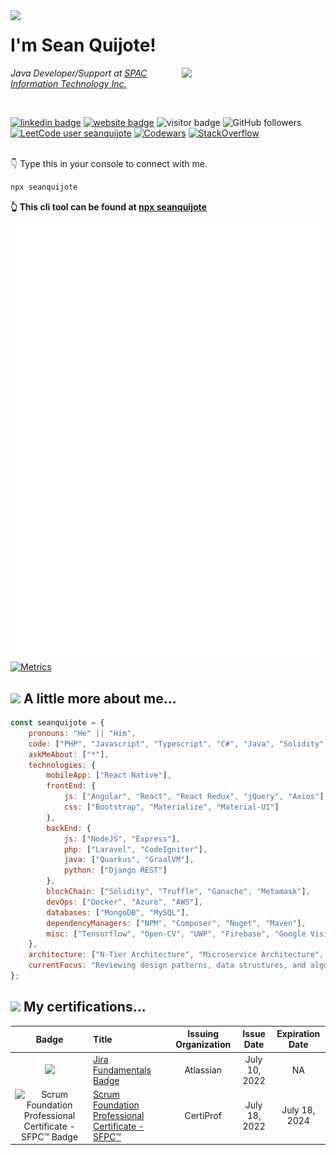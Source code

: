 <img src="https://i.giphy.com/media/Nx0rz3jtxtEre/giphy.webp" width="230" align="left">
<h1> I'm Sean Quijote!</h1>
<picture>
    <source media="(prefers-color-scheme: dark)" srcset="https://media.giphy.com/media/lP8xu5t2DLGG045H8F/giphy.gif" width="230" align="right">
	<source media="(prefers-color-scheme: light)" srcset="https://i.giphy.com/media/M9gbBd9nbDrOTu1Mqx/giphy.webp" width="230" align="right">
	<img src="https://i.giphy.com/media/M9gbBd9nbDrOTu1Mqx/giphy.webp" width="230" align="right">
</picture>
<p>
    <em>
        Java Developer/Support at 
        <a href="https://www.it-spac.com/">SPAC Information Technology Inc.</a>
    </em>
</p>
<br />

[![linkedin badge](https://img.shields.io/badge/LinkedIn-blue?style=flat&logo=linkedin)](https://www.linkedin.com/in/seanquijote/)
[![website badge](https://img.shields.io/badge/Website-30302f?style=flat&logo=angular)](https://seanquijote.github.io/)
![visitor badge](https://visitor-badge.glitch.me/badge?page_id=seanquijote.seanquijote&left_text=Visitors)
![GitHub followers](https://img.shields.io/github/followers/seanquijote?label=Follow&style=social)
[![LeetCode user seanquijote](https://img.shields.io/badge/dynamic/json?style=flat&labelColor=black&color=%23ffa116&label=Solved&query=solvedOverTotal&url=https%3A%2F%2Fleetcode-badge.vercel.app%2Fapi%2Fusers%2Fseanquijote&logo=leetcode&logoColor=yellow)](https://leetcode.com/seanquijote/)
[![Codewars](https://www.codewars.com/users/seanquijote/badges/micro)](https://www.codewars.com/users/seanquijote)
[![StackOverflow](https://stackoverflow-badge.vercel.app/?userID=10783786)](https://stackoverflow.com/users/10783786/seanquijote)

<br/>
👇 Type this in your console to connect with me.

```bash
npx seanquijote
```
**👆 This cli tool can be found at [npx seanquijote](https://github.com/seanquijote/npx-card)**

![](https://raw.githubusercontent.com/seanquijote/seanquijote/main/github-metrics.svg)<br>
[![Metrics](https://github.com/seanquijote/seanquijote/actions/workflows/metrics.yml/badge.svg?branch=main)](https://github.com/seanquijote/seanquijote/actions/workflows/metrics.yml)


## <img src="https://media.giphy.com/media/fHFY9R9aP76BPF5Fso/giphy.gif" width="30"> A little more about me... 

```javascript
const seanquijote = {
    pronouns: "He" || "Him",
    code: ["PHP", "Javascript", "Typescript", "C#", "Java", "Solidity", "Bash"],
    askMeAbout: ["*"],
    technologies: {
        mobileApp: ["React Native"],
        frontEnd: {
            js: ["Angular", "React", "React Redux", "jQuery", "Axios"],
            css: ["Bootstrap", "Materialize", "Material-UI"]
        },
        backEnd: {
            js: ["NodeJS", "Express"],
            php: ["Laravel", "CodeIgniter"],
            java: ["Quarkus", "GraalVM"],
            python: ["Django REST"]
        },
        blockChain: ["Solidity", "Truffle", "Ganache", "Metamask"],
        devOps: ["Docker", "Azure", "AWS"],
        databases: ["MongoDB", "MySQL"],
        dependencyManagers: ["NPM", "Composer", "Nuget", "Maven"],
        misc: ["Tensorflow", "Open-CV", "UWP", "Firebase", "Google Vision API", "SVN", "PayPal API/SDK", "DropBox JS SDK"]
    },
    architecture: ["N‑Tier Architecture", "Microservice Architecture", "Monolithic Architecture"],
    currentFocus: "Reviewing design patterns, data structures, and algorithms"
};
```

## <img src="https://media.giphy.com/media/fSRwObL55X3UkYQt54/giphy.gif" width="30"> My certifications...

| Badge | Title | Issuing Organization | Issue Date | Expiration Date |
| :---: | :---- | :------------------: | :--------: | :-------------: |
<img src="https://user-images.githubusercontent.com/13918341/179546919-00e53bcc-bcfd-4ebf-9035-0638c0c31852.png" width="170" /> | [Jira Fundamentals Badge](https://university.atlassian.com/student/award/HicSG8MWWiMdTX75GZJtfXHq) | Atlassian | July 10, 2022 | NA
![Scrum Foundation Professional Certificate - SFPC™ Badge](https://images.credly.com/size/170x170/images/3be57d7c-55de-4119-9ca9-738e20c0fae0/Scrum-Foundation-Professional-Certificate-SFPC-2021_.png) | [Scrum Foundation Professional Certificate - SFPC™](https://www.credly.com/badges/6415ef00-b118-4c69-a31b-3e1d4cbcf684) | CertiProf | July 18, 2022 | July 18, 2024
